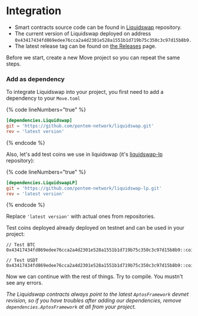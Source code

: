 # Integration

* Smart contracts source code can be found in [Liquidswap](https://github.com/pontem-network/liquidswap) repository.
* The current version of Liquidswap deployed on address `0x43417434fd869edee76cca2a4d2301e528a1551b1d719b75c350c3c97d15b8b9.`
* The latest release tag can be found on [the Releases](https://github.com/pontem-network/liquidswap/releases) page.

Before we start, create a new Move project so you can repeat the same steps.

### Add as dependency

To integrate Liquidswap into your project, you first need to add a dependency to your `Move.toml`

{% code lineNumbers="true" %}
```toml
[dependencies.Liquidswap]
git = 'https://github.com/pontem-network/liquidswap.git'
rev = 'latest version'
```
{% endcode %}

Also, let's add test coins we use in liquidswap (it's [liquidswap-lp](https://github.com/pontem-network/liquidswap-lp) repository):

{% code lineNumbers="true" %}
```toml
[dependencies.LiquidswapLP]
git = 'https://github.com/pontem-network/liquidswap-lp.git'
rev = 'latest version'
```
{% endcode %}

Replace `'latest version'` with actual ones from repositories.

Test coins deployed already deployed on testnet and can be used in your project:

```
// Test BTC
0x43417434fd869edee76cca2a4d2301e528a1551b1d719b75c350c3c97d15b8b9::coins::BTC

// Test USDT
0x43417434fd869edee76cca2a4d2301e528a1551b1d719b75c350c3c97d15b8b9::coins::USDT
```

Now we can continue with the rest of things. Try to compile. You mustn't see any errors.

_The Liquidswap contracts always point to the latest `AptosFramework` devnet revision, so if you have troubles after adding our dependencies, remove `dependencies.AptosFramework` at all from your project._

